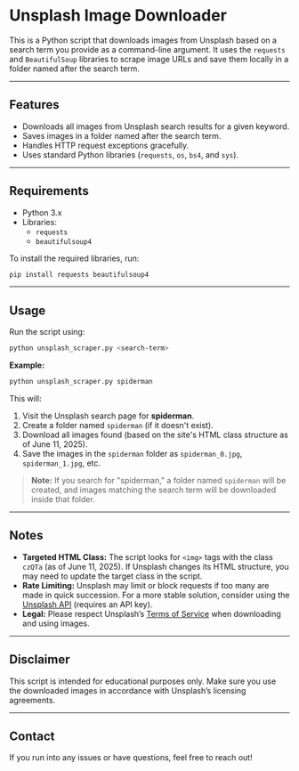 # Unsplash Image Downloader

This is a Python script that downloads images from Unsplash based on a search term you provide as a command-line argument. It uses the `requests` and `BeautifulSoup` libraries to scrape image URLs and save them locally in a folder named after the search term.

---

## Features

- Downloads all images from Unsplash search results for a given keyword.
- Saves images in a folder named after the search term.
- Handles HTTP request exceptions gracefully.
- Uses standard Python libraries (`requests`, `os`, `bs4`, and `sys`).

---

## Requirements

- Python 3.x
- Libraries:
  - `requests`
  - `beautifulsoup4`

To install the required libraries, run:

```bash
pip install requests beautifulsoup4
```

---

## Usage

Run the script using:

```bash
python unsplash_scraper.py <search-term>
```

**Example:**

```bash
python unsplash_scraper.py spiderman
```

This will:
1. Visit the Unsplash search page for **spiderman**.
2. Create a folder named `spiderman` (if it doesn't exist).
3. Download all images found (based on the site's HTML class structure as of June 11, 2025).
4. Save the images in the `spiderman` folder as `spiderman_0.jpg`, `spiderman_1.jpg`, etc.

> **Note:** If you search for "spiderman," a folder named `spiderman` will be created, and images matching the search term will be downloaded inside that folder.

---

## Notes

- **Targeted HTML Class:** The script looks for `<img>` tags with the class `czQTa` (as of June 11, 2025). If Unsplash changes its HTML structure, you may need to update the target class in the script.
- **Rate Limiting:** Unsplash may limit or block requests if too many are made in quick succession. For a more stable solution, consider using the [Unsplash API](https://unsplash.com/developers) (requires an API key).
- **Legal:** Please respect Unsplash’s [Terms of Service](https://unsplash.com/terms) when downloading and using images.

---

## Disclaimer

This script is intended for educational purposes only. Make sure you use the downloaded images in accordance with Unsplash’s licensing agreements.

---

## Contact

If you run into any issues or have questions, feel free to reach out!
